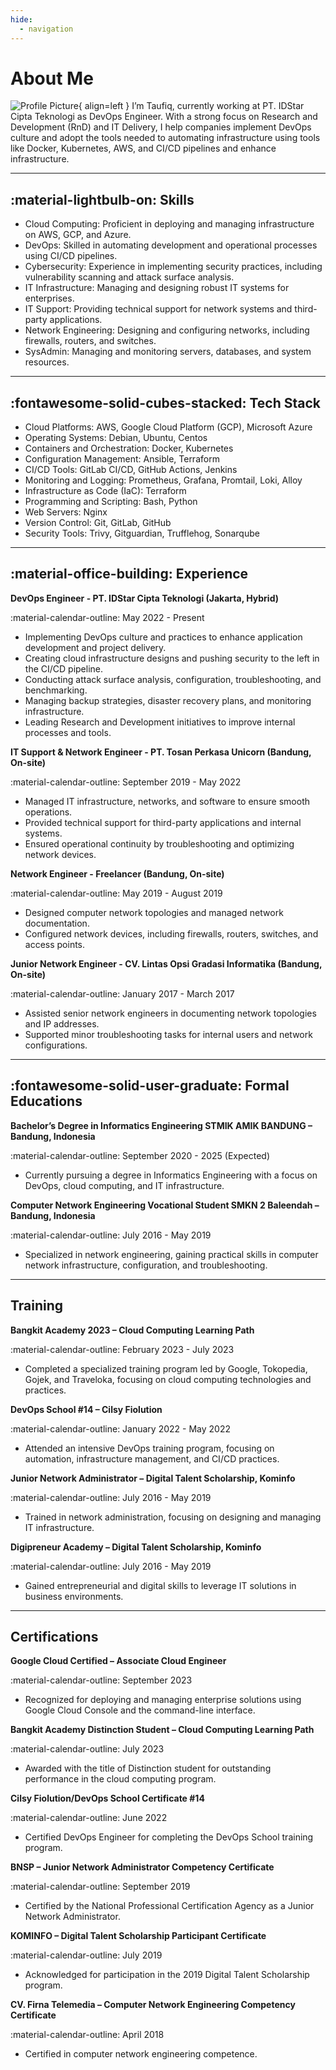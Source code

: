 ```yaml
---
hide:
  - navigation
---
```

# About Me

![Profile Picture](https://gravatar.com/avatar/7ecda104b27909e307bb8ad31bc92dcf377e661b4be058072e9d1adb92375bb2?s=120){ align=left }
I’m Taufiq, currently working at PT. IDStar Cipta Teknologi as DevOps Engineer. With a strong focus on Research and Development (RnD) and IT Delivery, I help companies implement DevOps culture and adopt the tools needed to automating infrastructure using tools like Docker, Kubernetes, AWS, and CI/CD pipelines and enhance infrastructure.

<hr>

## :material-lightbulb-on: Skills

- Cloud Computing: Proficient in deploying and managing infrastructure on AWS, GCP, and Azure.
- DevOps: Skilled in automating development and operational processes using CI/CD pipelines.
- Cybersecurity: Experience in implementing security practices, including vulnerability scanning and attack surface analysis.
- IT Infrastructure: Managing and designing robust IT systems for enterprises.
- IT Support: Providing technical support for network systems and third-party applications.
- Network Engineering: Designing and configuring networks, including firewalls, routers, and switches.
- SysAdmin: Managing and monitoring servers, databases, and system resources.

<hr>

## :fontawesome-solid-cubes-stacked: Tech Stack

- Cloud Platforms: AWS, Google Cloud Platform (GCP), Microsoft Azure
- Operating Systems: Debian, Ubuntu, Centos
- Containers and Orchestration: Docker, Kubernetes
- Configuration Management: Ansible, Terraform
- CI/CD Tools: GitLab CI/CD, GitHub Actions, Jenkins
- Monitoring and Logging: Prometheus, Grafana, Promtail, Loki, Alloy
- Infrastructure as Code (IaC): Terraform
- Programming and Scripting: Bash, Python
- Web Servers: Nginx
- Version Control: Git, GitLab, GitHub
- Security Tools: Trivy, Gitguardian, Trufflehog, Sonarqube

<hr>

## :material-office-building: Experience
__DevOps Engineer - PT. IDStar Cipta Teknologi (Jakarta, Hybrid)__

:material-calendar-outline: May 2022 - Present

- Implementing DevOps culture and practices to enhance application development and project delivery.
- Creating cloud infrastructure designs and pushing security to the left in the CI/CD pipeline.
- Conducting attack surface analysis, configuration, troubleshooting, and benchmarking.
- Managing backup strategies, disaster recovery plans, and monitoring infrastructure.
- Leading Research and Development initiatives to improve internal processes and tools.

__IT Support & Network Engineer - PT. Tosan Perkasa Unicorn (Bandung, On-site)__

:material-calendar-outline: September 2019 - May 2022

- Managed IT infrastructure, networks, and software to ensure smooth operations.
- Provided technical support for third-party applications and internal systems.
- Ensured operational continuity by troubleshooting and optimizing network devices.

__Network Engineer - Freelancer (Bandung, On-site)__

:material-calendar-outline: May 2019 - August 2019

- Designed computer network topologies and managed network documentation.
- Configured network devices, including firewalls, routers, switches, and access points.

__Junior Network Engineer - CV. Lintas Opsi Gradasi Informatika (Bandung, On-site)__

:material-calendar-outline: January 2017 - March 2017

- Assisted senior network engineers in documenting network topologies and IP addresses.
- Supported minor troubleshooting tasks for internal users and network configurations.

<hr>

## :fontawesome-solid-user-graduate: Formal Educations 
__Bachelor’s Degree in Informatics Engineering STMIK AMIK BANDUNG – Bandung, Indonesia__

:material-calendar-outline: September 2020 - 2025 (Expected)

- Currently pursuing a degree in Informatics Engineering with a focus on DevOps, cloud computing, and IT infrastructure.

__Computer Network Engineering Vocational Student SMKN 2 Baleendah – Bandung, Indonesia__

:material-calendar-outline: July 2016 - May 2019

- Specialized in network engineering, gaining practical skills in computer network infrastructure, configuration, and troubleshooting.

<hr>

## Training
__Bangkit Academy 2023 – Cloud Computing Learning Path__

:material-calendar-outline: February 2023 - July 2023

- Completed a specialized training program led by Google, Tokopedia, Gojek, and Traveloka, focusing on cloud computing technologies and practices.

__DevOps School #14 – Cilsy Fiolution__

:material-calendar-outline: January 2022 - May 2022

- Attended an intensive DevOps training program, focusing on automation, infrastructure management, and CI/CD practices.

__Junior Network Administrator – Digital Talent Scholarship, Kominfo__

:material-calendar-outline: July 2016 - May 2019

- Trained in network administration, focusing on designing and managing IT infrastructure.

__Digipreneur Academy – Digital Talent Scholarship, Kominfo__

:material-calendar-outline: July 2016 - May 2019

- Gained entrepreneurial and digital skills to leverage IT solutions in business environments.

<hr>

## Certifications
__Google Cloud Certified – Associate Cloud Engineer__

:material-calendar-outline: September 2023

- Recognized for deploying and managing enterprise solutions using Google Cloud Console and the command-line interface.

__Bangkit Academy Distinction Student – Cloud Computing Learning Path__

:material-calendar-outline: July 2023

- Awarded with the title of Distinction student for outstanding performance in the cloud computing program.

__Cilsy Fiolution/DevOps School Certificate #14__

:material-calendar-outline: June 2022

- Certified DevOps Engineer for completing the DevOps School training program.

__BNSP – Junior Network Administrator Competency Certificate__

:material-calendar-outline: September 2019

- Certified by the National Professional Certification Agency as a Junior Network Administrator.

__KOMINFO – Digital Talent Scholarship Participant Certificate__

:material-calendar-outline: July 2019

- Acknowledged for participation in the 2019 Digital Talent Scholarship program.

__CV. Firna Telemedia – Computer Network Engineering Competency Certificate__

:material-calendar-outline: April 2018

- Certified in computer network engineering competence.